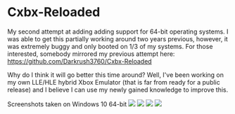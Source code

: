 Cxbx-Reloaded
=============

My second attempt at adding adding support for 64-bit operating systems. 
I was able to get this partially working around two years previous, however, it was extremely buggy and only booted on 1/3 of my systems.
For those interested, somebody mirrored my previous attempt here: https://github.com/Darkrush3760/Cxbx-Reloaded

Why do I think it will go better this time around?
Well, I've been working on my own LLE/HLE hybrid Xbox Emulator (that is far from ready for a public release) and I believe I can use my newly gained knowledge to improve this.

Screenshots taken on Windows 10 64-bit
![](http://i.imgur.com/uGLHyJS.png)
![](http://i.imgur.com/0dmvcp4.png)
![](http://i.imgur.com/ZbPpKiI.png)
![](http://i.imgur.com/kiE3Fpp.png)
